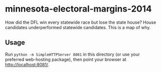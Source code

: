 # minnesota-electoral-margins-2014

How did the DFL win every statewide race but lose the state house? House candidates underperformed statewide candidates. This is a map of why.

## Usage

Run `python -m SimpleHTTPServer 8081` in this directory (or use your preferred web-hosting package), then point your browser at [http://localhost:8081/]().
